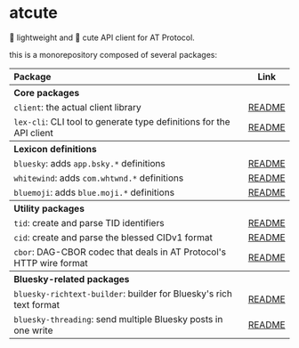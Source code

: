 # atcute

🦋 lightweight and 🌸 cute API client for AT Protocol.

this is a monorepository composed of several packages:

<table>
	<thead>
		<tr>
			<th align="left">Package</th>
			<th>Link</th>
		</tr>
	</thead>
	<tbody>
		<tr>
			<th colspan="2" align="left">Core packages</th>
		</tr>
		<tr>
			<td><code>client</code>: the actual client library</td>
			<td><a href="./packages/core/client/README.md">README</a></td>
		</tr>
		<tr>
			<td><code>lex-cli</code>: CLI tool to generate type definitions for the API client</td>
			<td><a href="./packages/core/lex-cli/README.md">README</a></td>
		</tr>
		<tr>
			<th colspan="2" align="left">Lexicon definitions</th>
		</tr>
		<tr>
			<td><code>bluesky</code>: adds <code>app.bsky.*</code> definitions</td>
			<td><a href="./packages/definitions/bluesky/README.md">README</a></td>
		</tr>
		<tr>
			<td><code>whitewind</code>: adds <code>com.whtwnd.*</code> definitions</td>
			<td><a href="./packages/definitions/whitewind/README.md">README</a></td>
		</tr>
		<tr>
			<td><code>bluemoji</code>: adds <code>blue.moji.*</code> definitions</td>
			<td><a href="./packages/definitions/bluemoji/README.md">README</a></td>
		</tr>
		<tr>
			<th colspan="2" align="left">Utility packages</th>
		</tr>
		<tr>
			<td><code>tid</code>: create and parse TID identifiers</td>
			<td><a href="./packages/utilities/tid/README.md">README</a></td>
		</tr>
		<tr>
			<td><code>cid</code>: create and parse the blessed CIDv1 format</td>
			<td><a href="./packages/utilities/cid/README.md">README</a></td>
		</tr>
		<tr>
			<td><code>cbor</code>: DAG-CBOR codec that deals in AT Protocol's HTTP wire format</td>
			<td><a href="./packages/utilities/cbor/README.md">README</a></td>
		</tr>
		<tr>
			<th colspan="2" align="left">Bluesky-related packages</th>
		</tr>
		<tr>
			<td><code>bluesky-richtext-builder</code>: builder for Bluesky's rich text format</td>
			<td><a href="./packages/bluesky/richtext-builder/README.md">README</a></td>
		</tr>
		<tr>
			<td><code>bluesky-threading</code>: send multiple Bluesky posts in one write</td>
			<td><a href="./packages/bluesky/threading/README.md">README</a></td>
		</tr>
	</tbody>
</table>
